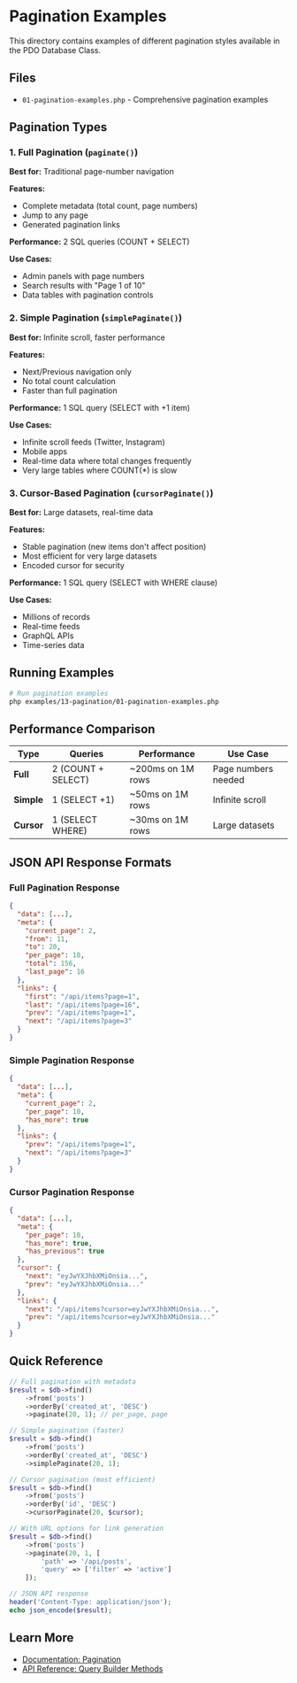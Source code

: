 # Pagination Examples

This directory contains examples of different pagination styles available in the PDO Database Class.

## Files

- `01-pagination-examples.php` - Comprehensive pagination examples

## Pagination Types

### 1. Full Pagination (`paginate()`)

**Best for:** Traditional page-number navigation

**Features:**
- Complete metadata (total count, page numbers)
- Jump to any page
- Generated pagination links

**Performance:** 2 SQL queries (COUNT + SELECT)

**Use Cases:**
- Admin panels with page numbers
- Search results with "Page 1 of 10"
- Data tables with pagination controls

### 2. Simple Pagination (`simplePaginate()`)

**Best for:** Infinite scroll, faster performance

**Features:**
- Next/Previous navigation only
- No total count calculation
- Faster than full pagination

**Performance:** 1 SQL query (SELECT with +1 item)

**Use Cases:**
- Infinite scroll feeds (Twitter, Instagram)
- Mobile apps
- Real-time data where total changes frequently
- Very large tables where COUNT(*) is slow

### 3. Cursor-Based Pagination (`cursorPaginate()`)

**Best for:** Large datasets, real-time data

**Features:**
- Stable pagination (new items don't affect position)
- Most efficient for very large datasets
- Encoded cursor for security

**Performance:** 1 SQL query (SELECT with WHERE clause)

**Use Cases:**
- Millions of records
- Real-time feeds
- GraphQL APIs
- Time-series data

## Running Examples

```bash
# Run pagination examples
php examples/13-pagination/01-pagination-examples.php
```

## Performance Comparison

| Type | Queries | Performance | Use Case |
|------|---------|-------------|----------|
| **Full** | 2 (COUNT + SELECT) | ~200ms on 1M rows | Page numbers needed |
| **Simple** | 1 (SELECT +1) | ~50ms on 1M rows | Infinite scroll |
| **Cursor** | 1 (SELECT WHERE) | ~30ms on 1M rows | Large datasets |

## JSON API Response Formats

### Full Pagination Response

```json
{
  "data": [...],
  "meta": {
    "current_page": 2,
    "from": 11,
    "to": 20,
    "per_page": 10,
    "total": 156,
    "last_page": 16
  },
  "links": {
    "first": "/api/items?page=1",
    "last": "/api/items?page=16",
    "prev": "/api/items?page=1",
    "next": "/api/items?page=3"
  }
}
```

### Simple Pagination Response

```json
{
  "data": [...],
  "meta": {
    "current_page": 2,
    "per_page": 10,
    "has_more": true
  },
  "links": {
    "prev": "/api/items?page=1",
    "next": "/api/items?page=3"
  }
}
```

### Cursor Pagination Response

```json
{
  "data": [...],
  "meta": {
    "per_page": 10,
    "has_more": true,
    "has_previous": true
  },
  "cursor": {
    "next": "eyJwYXJhbXMiOnsia...",
    "prev": "eyJwYXJhbXMiOnsia..."
  },
  "links": {
    "next": "/api/items?cursor=eyJwYXJhbXMiOnsia...",
    "prev": "/api/items?cursor=eyJwYXJhbXMiOnsia..."
  }
}
```

## Quick Reference

```php
// Full pagination with metadata
$result = $db->find()
    ->from('posts')
    ->orderBy('created_at', 'DESC')
    ->paginate(20, 1); // per_page, page

// Simple pagination (faster)
$result = $db->find()
    ->from('posts')
    ->orderBy('created_at', 'DESC')
    ->simplePaginate(20, 1);

// Cursor pagination (most efficient)
$result = $db->find()
    ->from('posts')
    ->orderBy('id', 'DESC')
    ->cursorPaginate(20, $cursor);

// With URL options for link generation
$result = $db->find()
    ->from('posts')
    ->paginate(20, 1, [
        'path' => '/api/posts',
        'query' => ['filter' => 'active']
    ]);

// JSON API response
header('Content-Type: application/json');
echo json_encode($result);
```

## Learn More

- [Documentation: Pagination](../../documentation/05-advanced-features/pagination.md)
- [API Reference: Query Builder Methods](../../documentation/09-reference/query-builder-methods.md)

